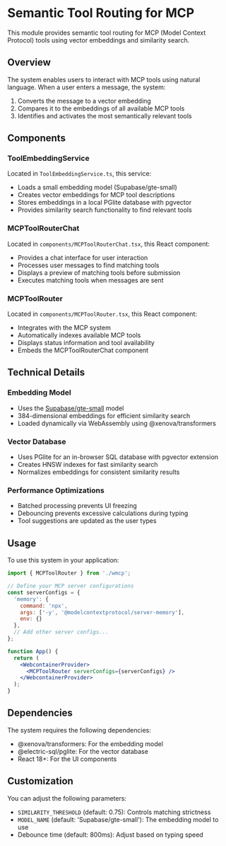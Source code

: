 # Semantic Tool Routing for MCP

This module provides semantic tool routing for MCP (Model Context Protocol) tools using vector embeddings and similarity search.

## Overview

The system enables users to interact with MCP tools using natural language. When a user enters a message, the system:

1. Converts the message to a vector embedding
2. Compares it to the embeddings of all available MCP tools
3. Identifies and activates the most semantically relevant tools

## Components

### ToolEmbeddingService

Located in `ToolEmbeddingService.ts`, this service:

- Loads a small embedding model (Supabase/gte-small)
- Creates vector embeddings for MCP tool descriptions
- Stores embeddings in a local PGlite database with pgvector
- Provides similarity search functionality to find relevant tools

### MCPToolRouterChat

Located in `components/MCPToolRouterChat.tsx`, this React component:

- Provides a chat interface for user interaction
- Processes user messages to find matching tools
- Displays a preview of matching tools before submission
- Executes matching tools when messages are sent

### MCPToolRouter

Located in `components/MCPToolRouter.tsx`, this React component:

- Integrates with the MCP system
- Automatically indexes available MCP tools
- Displays status information and tool availability
- Embeds the MCPToolRouterChat component

## Technical Details

### Embedding Model

- Uses the [Supabase/gte-small](https://huggingface.co/Supabase/gte-small) model
- 384-dimensional embeddings for efficient similarity search
- Loaded dynamically via WebAssembly using @xenova/transformers

### Vector Database

- Uses PGlite for an in-browser SQL database with pgvector extension
- Creates HNSW indexes for fast similarity search
- Normalizes embeddings for consistent similarity results

### Performance Optimizations

- Batched processing prevents UI freezing
- Debouncing prevents excessive calculations during typing
- Tool suggestions are updated as the user types

## Usage

To use this system in your application:

```jsx
import { MCPToolRouter } from './wmcp';

// Define your MCP server configurations
const serverConfigs = {
  'memory': {
    command: 'npx',
    args: ['-y', '@modelcontextprotocol/server-memory'],
    env: {}
  },
  // Add other server configs...
};

function App() {
  return (
    <WebcontainerProvider>
      <MCPToolRouter serverConfigs={serverConfigs} />
    </WebcontainerProvider>
  );
}
```

## Dependencies

The system requires the following dependencies:

- @xenova/transformers: For the embedding model
- @electric-sql/pglite: For the vector database
- React 18+: For the UI components

## Customization

You can adjust the following parameters:

- `SIMILARITY_THRESHOLD` (default: 0.75): Controls matching strictness
- `MODEL_NAME` (default: 'Supabase/gte-small'): The embedding model to use
- Debounce time (default: 800ms): Adjust based on typing speed 